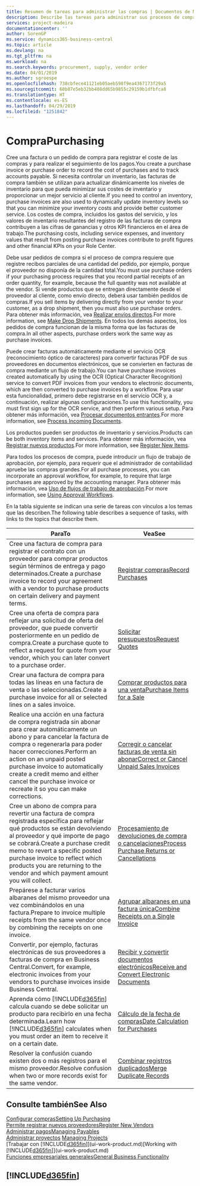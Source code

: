 ```yaml
---
title: Resumen de tareas para administrar las compras | Documentos de Microsoft
description: Describe las tareas para administrar sus procesos de compra o aprovisionamiento, incluido el modo en que funcionan las facturas de compra y los pedidos de compra.
services: project-madeira
documentationcenter: ''
author: SorenGP
ms.service: dynamics365-business-central
ms.topic: article
ms.devlang: na
ms.tgt_pltfrm: na
ms.workload: na
ms.search.keywords: procurement, supply, vendor order
ms.date: 04/01/2019
ms.author: sgroespe
ms.openlocfilehash: 738cbfece41121eb05aeb598f9ea4367173f29a5
ms.sourcegitcommit: 60b87e5eb32bb408dd65b9855c29159b1dfbfca8
ms.translationtype: HT
ms.contentlocale: es-ES
ms.lasthandoff: 04/29/2019
ms.locfileid: "1251842"
---
```

# <a name="purchasing"></a><span data-ttu-id="76196-103">Compra</span><span class="sxs-lookup"><span data-stu-id="76196-103">Purchasing</span></span>
<span data-ttu-id="76196-104">Cree una factura o un pedido de compra para registrar el coste de las compras y para realizar el seguimiento de los pagos.</span><span class="sxs-lookup"><span data-stu-id="76196-104">You create a purchase invoice or purchase order to record the cost of purchases and to track accounts payable.</span></span> <span data-ttu-id="76196-105">Si necesita controlar un inventario, las facturas de compra también se utilizan para actualizar dinámicamente los niveles de inventario para que pueda minimizar sus costes de inventario y proporcionar un mejor servicio al cliente.</span><span class="sxs-lookup"><span data-stu-id="76196-105">If you need to control an inventory, purchase invoices are also used to dynamically update inventory levels so that you can minimize your inventory costs and provide better customer service.</span></span> <span data-ttu-id="76196-106">Los costes de compra, incluidos los gastos del servicio, y los valores de inventario resultantes del registro de las facturas de compra contribuyen a las cifras de ganancias y otros KPI financieros en el área de trabajo.</span><span class="sxs-lookup"><span data-stu-id="76196-106">The purchasing costs, including service expenses, and inventory values that result from posting purchase invoices contribute to profit figures and other financial KPIs on your Role Center.</span></span>

<span data-ttu-id="76196-107">Debe usar pedidos de compra si el proceso de compra requiere que registre recibos parciales de una cantidad del pedido, por ejemplo, porque el proveedor no disponía de la cantidad total.</span><span class="sxs-lookup"><span data-stu-id="76196-107">You must use purchase orders if your purchasing process requires that you record partial receipts of an order quantity, for example, because the full quantity was not available at the vendor.</span></span> <span data-ttu-id="76196-108">Si vende productos que se entregan directamente desde el proveedor al cliente, como envío directo, deberá usar también pedidos de compras.</span><span class="sxs-lookup"><span data-stu-id="76196-108">If you sell items by delivering directly from your vendor to your customer, as a drop shipment, then you must also use purchase orders.</span></span> <span data-ttu-id="76196-109">Para obtener más información, vea [Realizar envíos directos](sales-how-drop-shipment.md).</span><span class="sxs-lookup"><span data-stu-id="76196-109">For more information, see [Make Drop Shipments](sales-how-drop-shipment.md).</span></span> <span data-ttu-id="76196-110">En todos los demás aspectos, los pedidos de compra funcionan de la misma forma que las facturas de compra.</span><span class="sxs-lookup"><span data-stu-id="76196-110">In all other aspects, purchase orders work the same way as purchase invoices.</span></span>

<span data-ttu-id="76196-111">Puede crear facturas automáticamente mediante el servicio OCR (reconocimiento óptico de caracteres) para convertir facturas PDF de sus proveedores en documentos electrónicos, que se convierten en facturas de compra mediante un flujo de trabajo.</span><span class="sxs-lookup"><span data-stu-id="76196-111">You can have purchase invoices created automatically by using the OCR (Optical Character Recognition) service to convert PDF invoices from your vendors to electronic documents, which are then converted to purchase invoices by a workflow.</span></span> <span data-ttu-id="76196-112">Para usar esta funcionalidad, primero debe registrarse en el servicio OCR y, a continuación, realizar algunas configuraciones.</span><span class="sxs-lookup"><span data-stu-id="76196-112">To use this functionality, you must first sign up for the OCR service, and then perform various setup.</span></span> <span data-ttu-id="76196-113">Para obtener más información, vea [Procesar documentos entrantes](across-process-income-documents.md).</span><span class="sxs-lookup"><span data-stu-id="76196-113">For more information, see [Process Incoming Documents](across-process-income-documents.md).</span></span>      

<span data-ttu-id="76196-114">Los productos pueden ser productos de inventario y servicios.</span><span class="sxs-lookup"><span data-stu-id="76196-114">Products can be both inventory items and services.</span></span> <span data-ttu-id="76196-115">Para obtener más información, vea [Registrar nuevos productos](inventory-how-register-new-items.md).</span><span class="sxs-lookup"><span data-stu-id="76196-115">For more information, see [Register New Items](inventory-how-register-new-items.md).</span></span>

<span data-ttu-id="76196-116">Para todos los procesos de compra, puede introducir un flujo de trabajo de aprobación, por ejemplo, para requerir que el administrador de contabilidad apruebe las compras grandes.</span><span class="sxs-lookup"><span data-stu-id="76196-116">For all purchase processes, you can incorporate an approval workflow, for example, to require that large purchases are approved by the accounting manager.</span></span> <span data-ttu-id="76196-117">Para obtener más información, vea [Uso de flujos de trabajo de aprobación](across-how-use-approval-workflows.md).</span><span class="sxs-lookup"><span data-stu-id="76196-117">For more information, see [Using Approval Workflows](across-how-use-approval-workflows.md).</span></span>

<span data-ttu-id="76196-118">En la tabla siguiente se indican una serie de tareas con vínculos a los temas que las describen.</span><span class="sxs-lookup"><span data-stu-id="76196-118">The following table describes a sequence of tasks, with links to the topics that describe them.</span></span>

| <span data-ttu-id="76196-119">Para</span><span class="sxs-lookup"><span data-stu-id="76196-119">To</span></span> | <span data-ttu-id="76196-120">Vea</span><span class="sxs-lookup"><span data-stu-id="76196-120">See</span></span> |
| --- | --- |
| <span data-ttu-id="76196-121">Cree una factura de compra para registrar el contrato con un proveedor para comprar productos según términos de entrega y pago determinados.</span><span class="sxs-lookup"><span data-stu-id="76196-121">Create a purchase invoice to record your agreement with a vendor to purchase products on certain delivery and payment terms.</span></span> |[<span data-ttu-id="76196-122">Registrar compras</span><span class="sxs-lookup"><span data-stu-id="76196-122">Record Purchases</span></span>](purchasing-how-record-purchases.md) |
|<span data-ttu-id="76196-123">Cree una oferta de compra para reflejar una solicitud de oferta del proveedor, que puede convertir posteriormente en un pedido de compra.</span><span class="sxs-lookup"><span data-stu-id="76196-123">Create a purchase quote to reflect a request for quote from your vendor, which you can later convert to a purchase order.</span></span>|[<span data-ttu-id="76196-124">Solicitar presupuestos</span><span class="sxs-lookup"><span data-stu-id="76196-124">Request Quotes</span></span>](purchasing-how-request-quotes.md)|
| <span data-ttu-id="76196-125">Crear una factura de compra para todas las líneas en una factura de venta o las seleccionadas.</span><span class="sxs-lookup"><span data-stu-id="76196-125">Create a purchase invoice for all or selected lines on a sales invoice.</span></span> |[<span data-ttu-id="76196-126">Comprar productos para una venta</span><span class="sxs-lookup"><span data-stu-id="76196-126">Purchase Items for a Sale</span></span>](purchasing-how-purchase-products-sale.md) |
| <span data-ttu-id="76196-127">Realice una acción en una factura de compra registrada sin abonar para crear automáticamente un abono y para cancelar la factura de compra o regenerarla para poder hacer correcciones.</span><span class="sxs-lookup"><span data-stu-id="76196-127">Perform an action on an unpaid posted purchase invoice to automatically create a credit memo and either cancel the purchase invoice or recreate it so you can make corrections.</span></span> |[<span data-ttu-id="76196-128">Corregir o cancelar facturas de venta sin abonar</span><span class="sxs-lookup"><span data-stu-id="76196-128">Correct or Cancel Unpaid Sales Invoices</span></span>](purchasing-how-correct-cancel-unpaid-purchase-invoices.md) |
| <span data-ttu-id="76196-129">Cree un abono de compra para revertir una factura de compra registrada específica para reflejar qué productos se están devolviendo al proveedor y qué importe de pago se cobrará.</span><span class="sxs-lookup"><span data-stu-id="76196-129">Create a purchase credit memo to revert a specific posted purchase invoice to reflect which products you are returning to the vendor and which payment amount you will collect.</span></span> |[<span data-ttu-id="76196-130">Procesamiento de devoluciones de compra o cancelaciones</span><span class="sxs-lookup"><span data-stu-id="76196-130">Process Purchase Returns or Cancellations</span></span>](purchasing-how-register-new-vendors.md) |
|<span data-ttu-id="76196-131">Prepárese a facturar varios albaranes del mismo proveedor una vez combinándolos en una factura.</span><span class="sxs-lookup"><span data-stu-id="76196-131">Prepare to invoice multiple receipts from the same vendor once by combining the receipts on one invoice.</span></span>|[<span data-ttu-id="76196-132">Agrupar albaranes en una factura única</span><span class="sxs-lookup"><span data-stu-id="76196-132">Combine Receipts on a Single Invoice</span></span>](purchasing-how-to-combine-receipts.md)|
|<span data-ttu-id="76196-133">Convertir, por ejemplo, facturas electrónicas de sus proveedores a facturas de compra en Business Central.</span><span class="sxs-lookup"><span data-stu-id="76196-133">Convert, for example, electronic invoices from your vendors to purchase invoices inside Business Central.</span></span>|[<span data-ttu-id="76196-134">Recibir y convertir documentos electrónicos</span><span class="sxs-lookup"><span data-stu-id="76196-134">Receive and Convert Electronic Documents</span></span>](purchasing-how-to-receive-and-convert-electronic-documents.md)|
| <span data-ttu-id="76196-135">Aprenda cómo [!INCLUDE[d365fin](includes/d365fin_md.md)] calcula cuando se debe solicitar un producto para recibirlo en una fecha determinada.</span><span class="sxs-lookup"><span data-stu-id="76196-135">Learn how [!INCLUDE[d365fin](includes/d365fin_md.md)] calculates when you must order an item to receive it on a certain date.</span></span>|[<span data-ttu-id="76196-136">Cálculo de la fecha de compras</span><span class="sxs-lookup"><span data-stu-id="76196-136">Date Calculation for Purchases</span></span>](purchasing-date-calculation-for-purchases.md)|
|<span data-ttu-id="76196-137">Resolver la confusión cuando existen dos o más registros para el mismo proveedor.</span><span class="sxs-lookup"><span data-stu-id="76196-137">Resolve confusion when two or more records exist for the same vendor.</span></span>|[<span data-ttu-id="76196-138">Combinar registros duplicados</span><span class="sxs-lookup"><span data-stu-id="76196-138">Merge Duplicate Records</span></span>](sales-how-merge-duplicate-records.md)|

## <a name="see-also"></a><span data-ttu-id="76196-139">Consulte también</span><span class="sxs-lookup"><span data-stu-id="76196-139">See Also</span></span>
[<span data-ttu-id="76196-140">Configurar compras</span><span class="sxs-lookup"><span data-stu-id="76196-140">Setting Up Purchasing</span></span>](purchasing-setup-purchasing.md)  
[<span data-ttu-id="76196-141">Permite registrar nuevos proveedores</span><span class="sxs-lookup"><span data-stu-id="76196-141">Register New Vendors</span></span>](purchasing-how-register-new-vendors.md)  
[<span data-ttu-id="76196-142">Administrar pagos</span><span class="sxs-lookup"><span data-stu-id="76196-142">Managing Payables</span></span>](payables-manage-payables.md)  
<span data-ttu-id="76196-143">[Administrar proyectos](projects-manage-projects.md)  </span><span class="sxs-lookup"><span data-stu-id="76196-143">[Managing Projects](projects-manage-projects.md)  </span></span>  
<span data-ttu-id="76196-144">[Trabajar con [!INCLUDE[d365fin](includes/d365fin_md.md)]](ui-work-product.md)</span><span class="sxs-lookup"><span data-stu-id="76196-144">[Working with [!INCLUDE[d365fin](includes/d365fin_md.md)]](ui-work-product.md)</span></span>  
[<span data-ttu-id="76196-145">Funciones empresariales generales</span><span class="sxs-lookup"><span data-stu-id="76196-145">General Business Functionality</span></span>](ui-across-business-areas.md)

## [!INCLUDE[d365fin](includes/free_trial_md.md)]  
